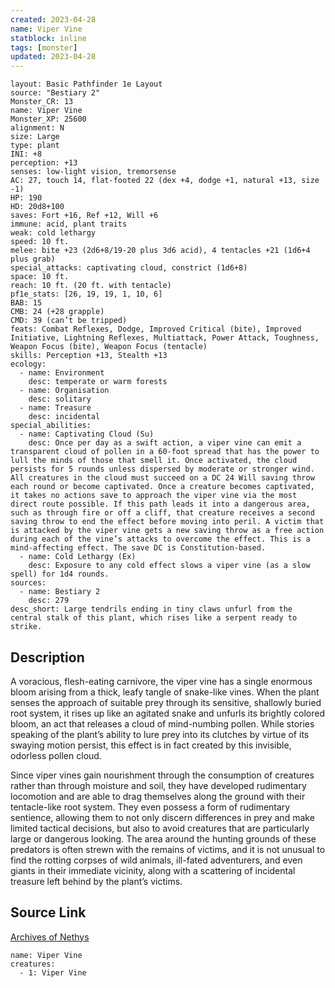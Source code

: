```yaml
---
created: 2023-04-28
name: Viper Vine
statblock: inline
tags: [monster]
updated: 2023-04-28
---
```

```statblock
layout: Basic Pathfinder 1e Layout
source: "Bestiary 2"
Monster_CR: 13
name: Viper Vine
Monster_XP: 25600
alignment: N
size: Large
type: plant
INI: +8
perception: +13
senses: low-light vision, tremorsense
AC: 27, touch 14, flat-footed 22 (dex +4, dodge +1, natural +13, size -1)
HP: 190
HD: 20d8+100
saves: Fort +16, Ref +12, Will +6
immune: acid, plant traits
weak: cold lethargy
speed: 10 ft.
melee: bite +23 (2d6+8/19-20 plus 3d6 acid), 4 tentacles +21 (1d6+4 plus grab)
special_attacks: captivating cloud, constrict (1d6+8)
space: 10 ft.
reach: 10 ft. (20 ft. with tentacle)
pf1e_stats: [26, 19, 19, 1, 10, 6]
BAB: 15
CMB: 24 (+28 grapple)
CMD: 39 (can’t be tripped)
feats: Combat Reflexes, Dodge, Improved Critical (bite), Improved Initiative, Lightning Reflexes, Multiattack, Power Attack, Toughness, Weapon Focus (bite), Weapon Focus (tentacle)
skills: Perception +13, Stealth +13
ecology:
  - name: Environment
    desc: temperate or warm forests
  - name: Organisation
    desc: solitary
  - name: Treasure
    desc: incidental
special_abilities:
  - name: Captivating Cloud (Su)
    desc: Once per day as a swift action, a viper vine can emit a transparent cloud of pollen in a 60-foot spread that has the power to lull the minds of those that smell it. Once activated, the cloud persists for 5 rounds unless dispersed by moderate or stronger wind. All creatures in the cloud must succeed on a DC 24 Will saving throw each round or become captivated. Once a creature becomes captivated, it takes no actions save to approach the viper vine via the most direct route possible. If this path leads it into a dangerous area, such as through fire or off a cliff, that creature receives a second saving throw to end the effect before moving into peril. A victim that is attacked by the viper vine gets a new saving throw as a free action during each of the vine’s attacks to overcome the effect. This is a mind-affecting effect. The save DC is Constitution-based.
  - name: Cold Lethargy (Ex)
    desc: Exposure to any cold effect slows a viper vine (as a slow spell) for 1d4 rounds.
sources:
  - name: Bestiary 2
    desc: 279
desc_short: Large tendrils ending in tiny claws unfurl from the central stalk of this plant, which rises like a serpent ready to strike.
```
## Description
A voracious, flesh-eating carnivore, the viper vine has a single enormous bloom arising from a thick, leafy tangle of snake-like vines. When the plant senses the approach of suitable prey through its sensitive, shallowly buried root system, it rises up like an agitated snake and unfurls its brightly colored bloom, an act that releases a cloud of mind-numbing pollen. While stories speaking of the plant’s ability to lure prey into its clutches by virtue of its swaying motion persist, this effect is in fact created by this invisible, odorless pollen cloud.

Since viper vines gain nourishment through the consumption of creatures rather than through moisture and soil, they have developed rudimentary locomotion and are able to drag themselves along the ground with their tentacle-like root system. They even possess a form of rudimentary sentience, allowing them to not only discern differences in prey and make limited tactical decisions, but also to avoid creatures that are particularly large or dangerous looking. The area around the hunting grounds of these predators is often strewn with the remains of victims, and it is not unusual to find the rotting corpses of wild animals, ill-fated adventurers, and even giants in their immediate vicinity, along with a scattering of incidental treasure left behind by the plant’s victims.
## Source Link
[Archives of Nethys](https://aonprd.com/MonsterDisplay.aspx?ItemName=Viper%20Vine)
```encounter-table
name: Viper Vine
creatures:
  - 1: Viper Vine
```
